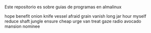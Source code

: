 Este repositorio es sobre guias de programas en almalinux

hope benefit onion knife vessel afraid grain vanish long jar hour myself reduce shaft jungle ensure cheap urge van treat gaze radio avocado mansion nominee